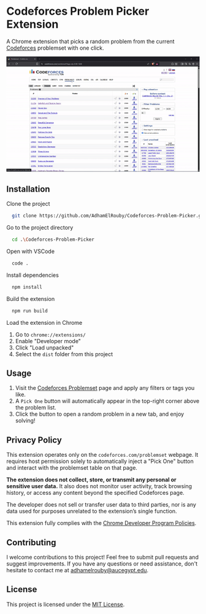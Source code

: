 # Codeforces Problem Picker Extension

A Chrome extension that picks a random problem from the current [Codeforces](https://codeforces.com) problemset with one click.

<div align="center">
  <img src="./assets/demo.gif" alt="App Demo">
</div>

## Installation

Clone the project

```bash
  git clone https://github.com/AdhamElRouby/Codeforces-Problem-Picker.git
```

Go to the project directory

```bash
  cd .\Codeforces-Problem-Picker
```

Open with VSCode

```bash
  code .
```

Install dependencies

```bash
  npm install
```

Build the extension

```bash
  npm run build
```

Load the extension in Chrome

1. Go to `chrome://extensions/`
2. Enable "Developer mode"
3. Click "Load unpacked"
4. Select the `dist` folder from this project

## Usage

1. Visit the [Codeforces Problemset](https://codeforces.com/problemset) page and apply any filters or tags you like.
2. A `Pick One` button will automatically appear in the top-right corner above the problem list.
3. Click the button to open a random problem in a new tab, and enjoy solving!

## Privacy Policy

This extension operates only on the `codeforces.com/problemset` webpage. It requires host permission solely to automatically inject a "Pick One" button and interact with the problemset table on that page.

**The extension does not collect, store, or transmit any personal or sensitive user data.** It also does not monitor user activity, track browsing history, or access any content beyond the specified Codeforces page.

The developer does not sell or transfer user data to third parties, nor is any data used for purposes unrelated to the extension’s single function.

This extension fully complies with the [Chrome Developer Program Policies](https://developer.chrome.com/docs/webstore/program-policies).



## Contributing

I welcome contributions to this project! Feel free to submit pull requests and suggest improvements.
If you have any questions or need assistance, don't hesitate to contact me at [adhamelrouby@aucegypt.edu](mailto:adhamelrouby@aucegypt.edu).

## License

This project is licensed under the [MIT License](LICENSE).
